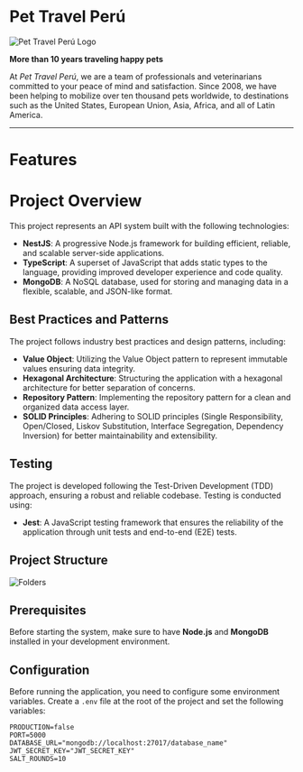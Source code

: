 # Pet Travel Perú
![Pet Travel Perú Logo](https://pettravelperu.com/storage/3oI8cZmcGuWB969fhdFOoH4ysCIVEKZejFTpTSka.png)

**More than 10 years traveling happy pets**

At *Pet Travel Perú*, we are a team of professionals and veterinarians committed to your peace of mind and satisfaction. Since 2008, we have been helping to mobilize over ten thousand pets worldwide, to destinations such as the United States, European Union, Asia, Africa, and all of Latin America.

---

# Features

# Project Overview

This project represents an API system built with the following technologies:

- **NestJS**: A progressive Node.js framework for building efficient, reliable, and scalable server-side applications.
- **TypeScript**: A superset of JavaScript that adds static types to the language, providing improved developer experience and code quality.
- **MongoDB**: A NoSQL database, used for storing and managing data in a flexible, scalable, and JSON-like format.

## Best Practices and Patterns

The project follows industry best practices and design patterns, including:

- **Value Object**: Utilizing the Value Object pattern to represent immutable values ensuring data integrity.
- **Hexagonal Architecture**: Structuring the application with a hexagonal architecture for better separation of concerns.
- **Repository Pattern**: Implementing the repository pattern for a clean and organized data access layer.
- **SOLID Principles**: Adhering to SOLID principles (Single Responsibility, Open/Closed, Liskov Substitution, Interface Segregation, Dependency Inversion) for better maintainability and extensibility.

## Testing

The project is developed following the Test-Driven Development (TDD) approach, ensuring a robust and reliable codebase. Testing is conducted using:

- **Jest**: A JavaScript testing framework that ensures the reliability of the application through unit tests and end-to-end (E2E) tests.



## Project Structure
![Folders](https://i.ibb.co/fqjsmSJ/folder-struc.png")

## Prerequisites

Before starting the system, make sure to have **Node.js** and **MongoDB** installed in your development environment.

## Configuration

Before running the application, you need to configure some environment variables. Create a `.env` file at the root of the project and set the following variables:

```env
PRODUCTION=false
PORT=5000
DATABASE_URL="mongodb://localhost:27017/database_name"
JWT_SECRET_KEY="JWT_SECRET_KEY"
SALT_ROUNDS=10
```

